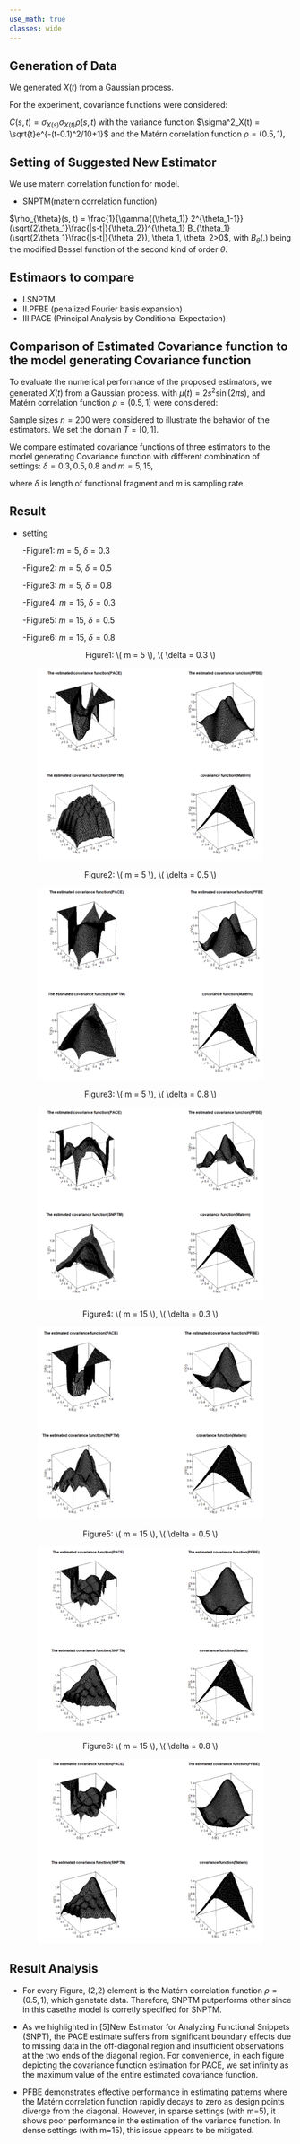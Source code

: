 ```yaml
---
use_math: true
classes: wide
---
```

<script type="text/javascript" async
  src="https://cdnjs.cloudflare.com/ajax/libs/mathjax/3.2.0/es5/tex-mml-chtml.js">
</script>



## Generation of Data 

We generated $X(t)$ from a Gaussian process. 

For the experiment, covariance functions were considered:

$C(s, t) = \sigma_{X(s)}\sigma_{X(t)}\rho(s, t)$ with the variance function $\sigma^2_X(t) = \sqrt{t}e^{-(t-0.1)^2/10+1}$ and the Matérn correlation function $\rho = (0.5, 1)$,


## Setting of Suggested New Estimator 

We use matern correlation function for model. 

- SNPTM(matern correlation function)

$\rho_{\theta}(s, t) = \frac{1}{\gamma{(\theta_1)} 2^{\theta_1-1}}(\sqrt{2\theta_1}\frac{|s-t|}{\theta_2})^{\theta_1}  B_{\theta_1}(\sqrt{2\theta_1}\frac{|s-t|}{\theta_2}), \theta_1, \theta_2>0$,
with  $B_{\theta}(.)$ being the modified Bessel function of the second kind of order $\theta$.


## Estimaors to compare 
- I.SNPTM
- II.PFBE (penalized Fourier basis expansion)
- III.PACE (Principal Analysis by Conditional Expectation)

## Comparison of Estimated Covariance function to the model generating Covariance function  

To evaluate the numerical performance of the proposed estimators, we generated $X(t)$ from a Gaussian process. with $\mu(t)=2s^{2} \sin(2\pi s)$, and Matérn correlation function $\rho = (0.5, 1)$ were considered:

Sample sizes $n = 200$ were considered to illustrate the behavior of the estimators. We set the domain $T = [0, 1]$. 

We compare estimated covariance functions of three estimators to the model generating Covariance function 
with different combination of settings: $\delta = 0.3, 0.5, 0.8$ and $m=5, 15$,

where $\delta$ is length of functional fragment and $m$ is sampling rate.

## Result
- setting
  
   -Figure1:  $m = 5$, $\delta =0.3$
  
   -Figure2:  $m = 5$, $\delta =0.5$

   -Figure3:  $m = 5$, $\delta =0.8$

   -Figure4:  $m = 15$, $\delta =0.3$

   -Figure5:  $m = 15$, $\delta =0.5$

   -Figure6:  $m = 15$, $\delta =0.8$


                      
                         
                                                 
                         
<div style="text-align:center;">
    <p>Figure1: \( m = 5 \), \( \delta = 0.3 \) </p>
   <img src="/images/p1.png" alt="Figure 1: The design of covariance function from spinal bone mineral density data" width="80%">
</div>


                                               
                         
<div style="text-align:center;">
    <p>Figure2: \( m = 5 \), \( \delta = 0.5 \) </p>
   <img src="/images/p2.png" alt="Figure 1: The design of covariance function from spinal bone mineral density data" width="80%">
</div>


                         
<div style="text-align:center;">
    <p>Figure3: \( m = 5 \), \( \delta = 0.8 \) </p>
   <img src="/images/p3.png" alt="Figure 1: The design of covariance function from spinal bone mineral density data" width="80%">
</div>




                                            
                         
<div style="text-align:center;">
    <p>Figure4: \( m = 15 \), \( \delta = 0.3 \) </p>
   <img src="/images/p4.png" alt="Figure 1: The design of covariance function from spinal bone mineral density data" width="80%">
</div>



                          
<div style="text-align:center;">
    <p>Figure5: \( m = 15 \), \( \delta = 0.5 \) </p>
   <img src="/images/p5.png" alt="Figure 1: The design of covariance function from spinal bone mineral density data" width="80%">
</div>


                                             
                          
<div style="text-align:center;">
    <p>Figure6: \( m = 15 \), \( \delta = 0.8 \) </p>
   <img src="/images/p5.png" alt="Figure 1: The design of covariance function from spinal bone mineral density data" width="80%">
</div>




## Result Analysis 

- For every Figure, (2,2) element is the Matérn correlation function $\rho = (0.5, 1)$, which genetate data. Therefore, SNPTM putperforms other since in this casethe model is
  corretly specified for SNPTM.

- As we highlighted in [5]New Estimator for Analyzing Functional Snippets (SNPT), the PACE estimate suffers from significant boundary effects due to missing data in the off-diagonal region and insufficient observations at the two ends of the diagonal region. For convenience, in each figure depicting the covariance function estimation for PACE, we set infinity as the maximum value of the entire estimated covariance function.

- PFBE demonstrates effective performance in estimating patterns where the Matérn correlation function rapidly decays to zero as design points diverge from the diagonal. However, in sparse settings (with m=5), it shows poor performance in the estimation of the variance function. In dense settings (with m=15), this issue appears to be mitigated.

  
























